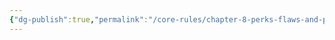 ```yaml
---
{"dg-publish":true,"permalink":"/core-rules/chapter-8-perks-flaws-and-points/perks-list/trait/senses/tremor-sense/"}
---
```

